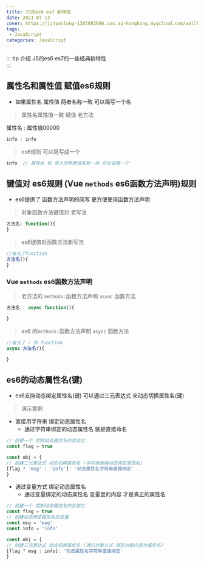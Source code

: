 ```yaml
---
title: JS的es6 es7 新特性
date: 2021-07-13
cover: https://jinyanlong-1305883696.cos.ap-hongkong.myqcloud.com/wallhaven-286rwm-min.jpg
tags:
 - JavaScript
categories: JavaScript
---
```


::: tip 介绍
JS的es6 es7的一些经典新特性 <br>
:::

<!-- more -->

## 属性名和属性值 赋值es6规则

* 如果属性名 属性值 两者名称一致 可以简写一个名

>属性名属性值一致 赋值 老方法

属性名 : 属性值00000 

```js
info : info
```

> es6规则 可以简写成一个

```js
info  // 属性名 和 导入的熟悉值名称一样 可以省略一个
```

## 键值对 es6规则 (Vue `methods` es6函数方法声明)规则

* es6提供了 函数方法声明的简写 更方便使用函数方法声明

>对象函数方法键值对 老写法

```js
方法名: function(){
}
```

> es6键值对函数方法新写法

```js
//省去了function
方法名(){ 
}
```

### Vue `methods` es6函数方法声明

> 老方法的 `methods:`函数方法声明 `async` 函数方法

```js
方法名 : async function(){

}
```

> es6 的`methods:`函数方法声明 `async` 函数方法

```js
//省去了 : 和 function
async 方法名(){ 

}
```

## es6的动态属性名(键)

* es6支持动态绑定属性名(键) 可以通过三元表达式 来动态切换属性名(键)

> 演示案例

* 直接用字符串 绑定动态属性名
  * 通过字符串绑定的动态属性名 就是直接命名 

```js
// 创建一个 控制动态属性名的状态位
const flag = true

const obj = {
// 创建三元表达式 动态切换属性名 (字符串直接动态绑定属性名)
[flag ? 'msg' : 'info']: '动态属性名字符串直接绑定'
}
```

* 通过变量方式 绑定动态属性名
  * 通过变量绑定的动态属性名 变量里的内容 才是真正的属性名

```js
// 创建一个 控制动态属性名的状态位
const flag = true
// 创建动态绑定属性名的变量
const msg = 'mag'
const info = 'info'

const obj = {
// 创建三元表达式 动态切换属性名 (通过对象方式 绑定对象内容为属性名)
[flag ? msg : info]: '动态属性名字符串直接绑定'
}
```



